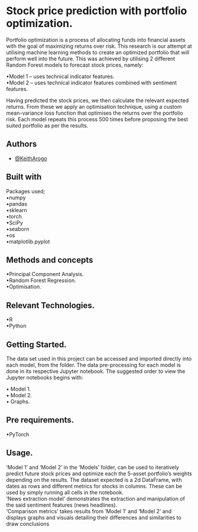 
# Stock price prediction with portfolio optimization.

Portfolio optimization is a process of allocating funds into financial assets with the goal of 
maximizing returns over risk. This research is our attempt at utilising machine learning methods to 
create an optimized portfolio that will perform well into the future. This was achieved by utilising 2
different Random Forest models to forecast stock prices, namely:

•Model 1 – uses technical indicator features.   
•Model 2 – uses technical indicator features combined with sentiment features.

Having predicted the stock prices, we then calculate the relevant expected returns. From these we 
apply an optimisation technique, using a custom mean-variance loss function that optimises the 
returns over the portfolio risk. Each model repeats this process 500 times before proposing the best
suited portfolio as per the results.


## Authors

- [@KeithArogo](https://www.github.com/KeithArogo)

  
## Built with

     
Packages used;     
•numpy  
•pandas     
•sklearn    
•torch  
•SciPy  
•seaborn    
•os     
•matplotlib.pyplot

## Methods and concepts

•Principal Component Analysis.  
•Random Forest Regression.  
•Optimisation.

## Relevant Technologies.
•R  
•Python

## Getting Started.
The data set used in this project can be accessed and imported directly into each model, from the 
folder. The data pre-processing for each model is done in its respective Jupyter notebook. The 
suggested order to view the Jupyter notebooks begins with:

• Model 1.  
• Model 2.  
• Graphs.

## Pre requirements.
•PyTorch 

## Usage.
‘Model 1’ and ‘Model 2’ in the ‘Models’ folder, can be used to iteratively predict future stock prices
and optimize each the 5-asset portfolio’s weights depending on the results. The dataset expected is 
a 2d DataFrame, with dates as rows and different metrics for stocks in columns. These can be used
by simply running all cells in the notebook.    
‘News extraction model’ demonstrates the extraction and manipulation of the said sentiment 
features (news headlines).    
‘Comparison metrics’ takes results from ‘Model 1’ and ‘Model 2’ and displays graphs and visuals 
detailing their differences and similarities to draw conclusions
